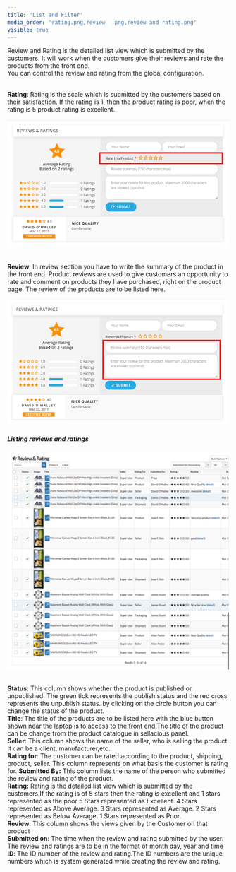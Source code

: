 ```yaml
---
title: 'List and Filter'
media_order: 'rating.png,review  .png,review and rating.png'
visible: true
---
```


Review and Rating is the detailed list view which is submitted by the customers. It will work when the customers give their reviews and rate the products from the front end.<br>
You can control the review and rating from the global configuration. 

<br>**Rating**: Rating is the scale which is submitted by the customers based on their satisfaction. If the rating is 1, then the product rating is poor, when the rating is 5 product rating is excellent.

![](rating.png)

<br>**Review**: In review section you have to write the summary of the product in the front end. Product reviews are used to give customers an opportunity to rate and comment on products they have purchased, right on the product page. The review of the products are to be listed here.

![](review%20%20.png)

##### **Listing reviews and ratings**

![](review%20and%20rating.png)

<br>**Status**: This column shows whether the product is published or unpublished. The green tick represents the publish status and the red cross represents the unpublish status. by clicking on the circle button you can change the status of the product.
<br>**Title**: The title of the products are to be listed here with the blue button shown near the laptop is to access to the front end.The title of the product can be change from the product catalogue in sellacious panel.
<br>**Seller**: This column shows the name of the seller, who is selling the product. It can be a client, manufacturer,etc.
<br>**Rating for**:  The customer can be rated according to the product, shipping, product, seller. This column represents on what basis the customer is rating for.
**Submitted By:** This column lists the name of the person who submitted the review and rating of the product.
<br>**Rating:** Rating is the detailed list view which is submitted by the customers.If the rating is of 5 stars then the rating is excellent and 1 stars represented as the poor
 5 Stars represented as Excellent.
 4 Stars represented as Above Average.
 3 Stars represented as Average.
 2 Stars represented as Below Average.
 1 Stars represented as Poor.
<br>**Review**: This column shows the views given by the Customer on that product
<br>**Submitted on**: The time when the review and rating submitted by the user. The review and ratings are to be in the format of month day, year and time
<br>**ID**: The ID number of the review and rating.The ID numbers are the unique numbers which is system generated while creating the review and rating.

